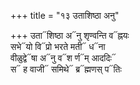 +++
title = "१३ उताशिष्ठा अनु"

+++
उता᳓शिष्ठा अ᳓नु शृण्वन्ति व᳓ह्नयः  
सभे᳓यो वि᳓प्रो भरते मती᳓ ध᳓ना  
वीळुद्वे᳓षा अ᳓नु व᳓श र्ण᳓म् आददिः᳓  
स᳓ ह वाजी᳓ समिथे᳓ ब्र᳓ह्मणस् प᳓तिः